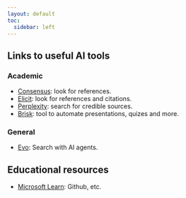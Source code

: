 ```yaml
---
layout: default
toc:
  sidebar: left
---
```


## Links to useful AI tools
### Academic
* [Consensus](https://consensus.app/): look for references.
* [Elicit](https://elicit.com/): look for references and citations.
* [Perplexity](https://www.perplexity.ai/): search for credible sources.
* [Brisk](https://www.briskteaching.com/): tool to automate presentations, quizes and more.

### General
* [Evo](https://evo.ninja/): Search with AI agents.

## Educational resources
* [Microsoft Learn](https://learn.microsoft.com/en-us/training/): Github, etc.